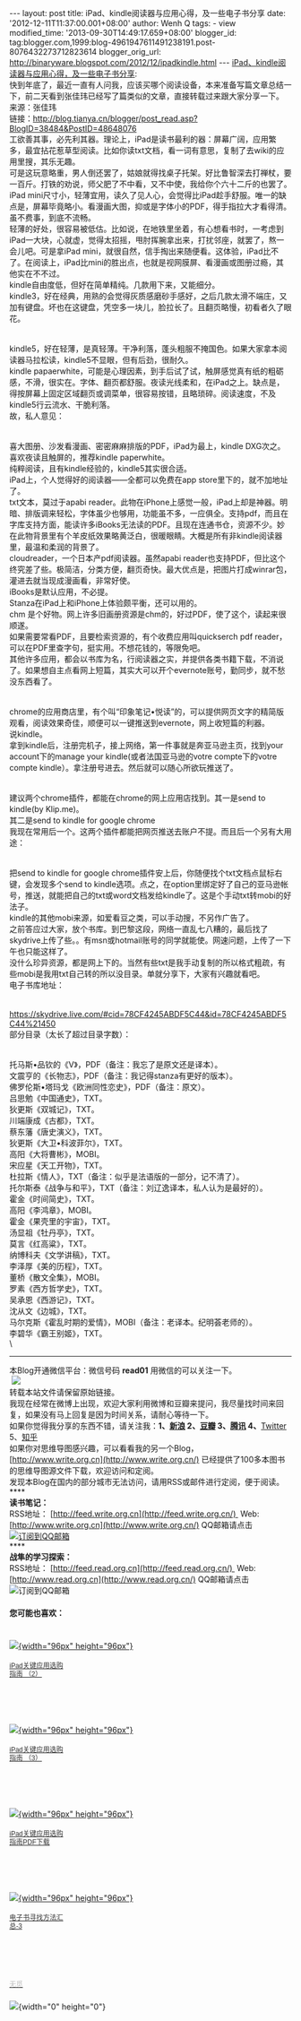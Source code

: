 --- layout: post title: iPad、kindle阅读器与应用心得，及一些电子书分享
date: '2012-12-11T11:37:00.001+08:00' author: Wenh Q tags: - view
modified\_time: '2013-09-30T14:49:17.659+08:00' blogger\_id:
tag:blogger.com,1999:blog-4961947611491238191.post-8076432273712823614
blogger\_orig\_url:
http://binaryware.blogspot.com/2012/12/ipadkindle.html ---
[iPad、kindle阅读器与应用心得，及一些电子书分享](http://www.read.org.cn/html/2105-ipad-kindle-yue-du-qi-yu-ying-yong-xin-de-ji-yi-xie-dian-zi-shu-fen-xiang.html):\
快到年底了，最近一直有人问我，应该买哪个阅读设备，本来准备写篇文章总结一下，前二天看到张佳玮已经写了篇类似的文章，直接转载过来跟大家分享一下。\
来源：张佳玮\
链接：<http://blog.tianya.cn/blogger/post_read.asp?BlogID=38484&PostID=48648076>\
工欲善其事，必先利其器。理论上，iPad是读书最利的器：屏幕广阔，应用繁多，最宜拈花惹草型阅读。比如你读txt文档，看一词有意思，复制了去wiki的应用里搜，其乐无趣。\
可是这玩意略重，男人倒还罢了，姑娘就得找桌子托架。好比鲁智深去打禅杖，要一百斤。打铁的劝说，师父肥了不中看，又不中使，我给你个六十二斤的也罢了。\
iPad
mini尺寸小，轻薄宜用，读久了见人心，会觉得比iPad趁手舒服。唯一的缺点是，屏幕毕竟略小。看漫画大图，抑或是字体小的PDF，得手指拉大才看得清。虽不费事，到底不流畅。\
轻薄的好处，很容易被低估。比如说，在地铁里坐着，有心想看书时，一考虑到iPad一大块，心就虚，觉得太招摇，甩肘挥腕拿出来，打扰邻座，就罢了，熬一会儿吧。可是拿iPad
mini，就很自然，信手掏出来随便看。这体验，iPad比不了。在阅读上，iPad比mini的胜出点，也就是视网膜屏、看漫画或图册过瘾，其他实在不不过。\
kindle自由度低，但好在简单精纯。几款用下来，又能细分。\
kindle3，好在经典，用熟的会觉得灰质感磨砂手感好，之后几款太滑不端庄，又加有键盘。坏也在这键盘，凭空多一块儿，脸拉长了。且翻页略慢，初看者久了眼花。\
\
\
kindle5，好在轻薄，是真轻薄。干净利落，蓬头粗服不掩国色。如果大家拿本阅读器马拉松读，kindle5不显眼，但有后劲，很耐久。\
kindle
papaerwhite，可能是心理因素，到手后试了试，触屏感觉真有纸的粗砺感，不滑，很实在。字体、翻页都舒服。夜读光线柔和，在iPad之上。缺点是，得按屏幕上固定区域翻页或调菜单，很容易按错，且略琐碎。阅读速度，不及kindle5行云流水、干脆利落。\
故，私人意见：\
\
\
喜大图册、沙发看漫画、密密麻麻排版的PDF，iPad为最上，kindle DXG次之。\
喜欢夜读且触屏的，推荐kindle paperwhite。\
纯粹阅读，且有kindle经验的，kindle5其实很合适。\
iPad上，个人觉得好的阅读器——全都可以免费在app
store里下的，就不加地址了。\
txt文本，莫过于apabi
reader。此物在iPhone上感觉一般，iPad上却是神器。明暗、排版调来轻松，字体虽少也够用，功能虽不多，一应俱全。支持pdf，而且在字库支持方面，能读许多iBooks无法读的PDF。且现在连通书仓，资源不少。妙在此物背景里有个羊皮纸效果略黄泛白，很暖眼睛。大概是所有非kindle阅读器里，最温和柔润的背景了。\
cloudreader，一个日本产pdf阅读器。虽然apabi
reader也支持PDF，但比这个终究差了些。极简洁，分类方便，翻页奇快。最大优点是，把图片打成winrar包，灌进去就当现成漫画看，非常好使。\
iBooks是默认应用，不必提。\
Stanza在iPad上和iPhone上体验颇平衡，还可以用的。\
chm
是个好物。网上许多旧画册资源是chm的，好过PDF，使了这个，读起来很顺遂。\
如果需要常看PDF，且要检索资源的，有个收费应用叫quickserch pdf
reader，可以在PDF里查字句，挺实用。不想花钱的，等限免吧。\
其他许多应用，都会以书库为名，行阅读器之实，并提供各类书籍下载，不消说了。如果想自主点看网上短篇，其实大可以开个evernote账号，勤同步，就不愁没东西看了。\
\
\
chrome的应用商店里，有个叫“印象笔记•悦读”的，可以提供网页文字的精简版观看，阅读效果奇佳，顺便可以一键推送到evernote，网上收短篇的利器。\
说kindle。\
拿到kindle后，注册完机子，接上网络，第一件事就是奔亚马逊主页，找到your
account下的manage your kindle(或者法国亚马逊的votre compte下的votre
compte kindle）。拿注册号进去。然后就可以随心所欲玩推送了。\
\
\
建议两个chrome插件，都能在chrome的网上应用店找到。其一是send to
kindle(by Klip.me)。\
其二是send to kindle for google chrome\
我现在常用后一个。这两个插件都能把网页推送去账户不提。而且后一个另有大用途：\
\
\
把send to kindle for google
chrome插件安上后，你随便找个txt文档点鼠标右键，会发现多个send to
kindle选项。点之，在option里绑定好了自己的亚马逊帐号，推送，就能把自己的txt或word文档发给kindle了。这是个手动txt转mobi的好法子。\
kindle的其他mobi来源，如爱看豆之类，可以手动搜，不另作广告了。\
之前答应过大家，放个书库。到巴黎这段，网络一直乱七八糟的，最后找了skydrive上传了些。。有msn或hotmail账号的同学就能使。网速问题，上传了一下午也只能这样了。\
没什么珍异资源，都是网上下的。当然有些txt是我手动复制的所以格式粗疏，有些mobi是我用txt自己转的所以没目录。单就分享下，大家有兴趣就看吧。\
电子书库地址：\
\
\
<https://skydrive.live.com/#cid=78CF4245ABDF5C44&id=78CF4245ABDF5C44%21450>\
部分目录（太长了超过目录字数）：\
\
\
托马斯•品钦的《V》，PDF（备注：我忘了是原文还是译本）。\
文震亨的《长物志》，PDF（备注：我记得stanza有更好的版本）。\
佛罗伦斯•塔玛戈《欧洲同性恋史》，PDF（备注：原文）。\
吕思勉《中国通史》，TXT。\
狄更斯《双城记》，TXT。\
川端康成《古都》，TXT。\
蔡东藩《唐史演义》，TXT。\
狄更斯《大卫•科波菲尔》，TXT。\
高阳《大将曹彬》，MOBI。\
宋应星《天工开物》，TXT。\
杜拉斯《情人》，TXT（备注：似乎是法语版的一部分，记不清了）。\
托尔斯泰《战争与和平》，TXT（备注：刘辽逸译本，私人认为是最好的）。\
霍金《时间简史》，TXT。\
高阳《李鸿章》，MOBI。\
霍金《果壳里的宇宙》，TXT。\
汤显祖《牡丹亭》，TXT。\
莫言《红高粱》，TXT。\
纳博科夫《文学讲稿》，TXT。\
李泽厚《美的历程》，TXT。\
董桥《散文全集》，MOBI。\
罗素《西方哲学史》，TXT。\
吴承恩《西游记》，TXT。\
沈从文《边城》，TXT。\
马尔克斯《霍乱时期的爱情》，MOBI（备注：老译本。纪明荟老师的）。\
李碧华《霸王别姬》，TXT。\
\

------------------------------------------------------------------------

本Blog开通微信平台：微信号码 **read01** 用微信的可以关注一下。\
 ![](http://i.minus.com/dcM67kMI9jIDf/read01.jpg)\
转载本站文件请保留原始链接。\
我现在经常在微博上出现，欢迎大家利用微博和豆瓣来提问，我尽量找时间来回复，如果没有马上回复是因为时间关系，请耐心等待一下。\
如果你觉得我分享的东西不错，请关注我：**1、[新浪](http://weibo.com/warfalcon)
2、[豆瓣](http://www.douban.com/people/warfalcon/)
3、[腾讯](http://t.qq.com/warfalcon)
4、**[Twitter](http://www.twitter.com/warfalcon)
5、[知乎](http://www.zhihu.com/people/warfalcon)\
如果你对思维导图感兴趣，可以看看我的另一个Blog，[http://www.write.org.cn](http://www.write.org.cn/)
已经提供了100多本图书的思维导图源文件下载，欢迎访问和定阅。\
发现本Blog在国内的部分城市无法访问，请用RSS或邮件进行定阅，便于阅读。\
****\
**读书笔记：**\
RSS地址： [http://feed.write.org.cn](http://feed.write.org.cn/)  Web:
[http://www.write.org.cn](http://www.write.org.cn/)
QQ邮箱请点击[![订阅到QQ邮箱](http://rescdn.qqmail.com/zh_CN/dy/btn_dyrss.gif)](http://mail.qq.com/cgi-bin/bookcol?colid=20039)\
****\
**战隼的学习探索：**\
RSS地址： [http://feed.read.org.cn](http://feed.read.org.cn/)  Web:
[http://www.read.org.cn](http://www.read.org.cn/) QQ邮箱请点击
![订阅到QQ邮箱](http://rescdn.qqmail.com/zh_CN/dy/btn_dyrss.gif)\
**<span
style="display: block!important; padding: 20px 0 5px!important;">您可能也喜欢：</span>**
\
[\
![](http://static.wumii.cn/site_images/2011/10/16/9259952.png){width="96px"
height="96px"}\
\
<span
style="color: #333333; display: block!important; font: 12px/15px arial!important; height: 60px!important; line-height: 15px!important; margin: 3px 0 0 0!important; overflow: hidden!important; padding: 0!important; width: 102px!important;">iPad关键应用选购指南
（2）</span>\
](http://app.wumii.com/ext/redirect?url=http%3A%2F%2Fwww.read.org.cn%2Fhtml%2F1615-ipad-soft-2.html&from=http%3A%2F%2Fwww.read.org.cn%2Fhtml%2F2105-ipad-kindle-yue-du-qi-yu-ying-yong-xin-de-ji-yi-xie-dian-zi-shu-fen-xiang.html "iPad关键应用选购指南 （2）")
\
[\
![](http://static.wumii.cn/site_images/2011/10/17/9315441.jpg){width="96px"
height="96px"}\
\
<span
style="color: #333333; display: block!important; font: 12px/15px arial!important; height: 60px!important; line-height: 15px!important; margin: 3px 0 0 0!important; overflow: hidden!important; padding: 0!important; width: 102px!important;">iPad关键应用选购指南
（3）</span>\
](http://app.wumii.com/ext/redirect?url=http%3A%2F%2Fwww.read.org.cn%2Fhtml%2F1617-ipad-soft-3.html&from=http%3A%2F%2Fwww.read.org.cn%2Fhtml%2F2105-ipad-kindle-yue-du-qi-yu-ying-yong-xin-de-ji-yi-xie-dian-zi-shu-fen-xiang.html "iPad关键应用选购指南 （3）")
\
[\
![](http://static.wumii.com/images/blogWidget/wordpress_default.gif){width="96px"
height="96px"}\
\
<span
style="color: #333333; display: block!important; font: 12px/15px arial!important; height: 60px!important; line-height: 15px!important; margin: 3px 0 0 0!important; overflow: hidden!important; padding: 0!important; width: 102px!important;">iPad关键应用选购指南PDF下载</span>\
](http://app.wumii.com/ext/redirect?url=http%3A%2F%2Fwww.read.org.cn%2Fhtml%2F1628-ipad-software-pdf.html&from=http%3A%2F%2Fwww.read.org.cn%2Fhtml%2F2105-ipad-kindle-yue-du-qi-yu-ying-yong-xin-de-ji-yi-xie-dian-zi-shu-fen-xiang.html "iPad关键应用选购指南PDF下载")
\
[\
![](http://static.wumii.com/images/blogWidget/wordpress_default.gif){width="96px"
height="96px"}\
\
<span
style="color: #333333; display: block!important; font: 12px/15px arial!important; height: 60px!important; line-height: 15px!important; margin: 3px 0 0 0!important; overflow: hidden!important; padding: 0!important; width: 102px!important;">电子书寻找方法汇总-3</span>\
](http://app.wumii.com/ext/redirect?url=http%3A%2F%2Fwww.read.org.cn%2Fhtml%2F1783-ebook-search-3.html&from=http%3A%2F%2Fwww.read.org.cn%2Fhtml%2F2105-ipad-kindle-yue-du-qi-yu-ying-yong-xin-de-ji-yi-xie-dian-zi-shu-fen-xiang.html "电子书寻找方法汇总-3")
\
[\
<span
style="color: #bbbbbb; display: block!important; font-family: arial!important; font-size: 12px!important; padding: 5px 0!important;">无觅</span>\
](http://www.wumii.com/widget/relatedItems "无觅相关文章插件")
![](http://www1.feedsky.com/t1/699412716/warfalcon/feedsky/s.gif?r=http://www.read.org.cn/html/2105-ipad-kindle-yue-du-qi-yu-ying-yong-xin-de-ji-yi-xie-dian-zi-shu-fen-xiang.html){width="0"
height="0"}
